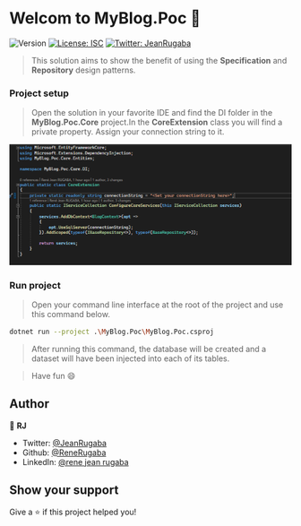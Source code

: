 # Welcom to MyBlog.Poc 👋
![Version](https://img.shields.io/badge/version-1.0.0-blue.svg?cacheSeconds=2592000)
[![License: ISC](https://img.shields.io/badge/License-ISC-yellow.svg)](#)
[![Twitter: JeanRugaba](https://img.shields.io/twitter/follow/JeanRugaba.svg?style=social)](https://twitter.com/JeanRugaba)

> This solution aims to show the benefit of using the **Specification** and **Repository** design patterns.

### Project setup

> Open the solution in your favorite IDE and find the DI folder in the **MyBlog.Poc.Core** project.In the **CoreExtension** class you will find a private property. Assign your connection string to it.

![DI and connectionString](./img/coreDi.png)

### Run project

> Open your command line interface at the root of the project and use this command below.
 ```sh
dotnet run --project .\MyBlog.Poc\MyBlog.Poc.csproj 
```

>After running this command, the database will be created and a dataset will have been injected into each of its tables.

> Have fun 😄

## Author

👤 **RJ**

* Twitter: [@JeanRugaba](https://twitter.com/JeanRugaba)
* Github: [@ReneRugaba](https://github.com/ReneRugaba)
* LinkedIn: [@rene jean rugaba](https://www.linkedin.com/in/ren%C3%A9-jean-rugaba-66686a195)

## Show your support

Give a ⭐️ if this project helped you!


